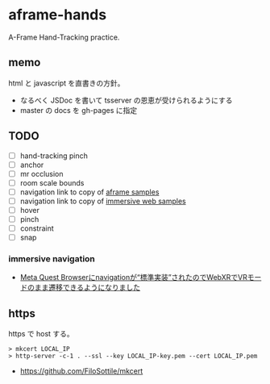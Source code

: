 # aframe-hands

A-Frame Hand-Tracking practice.

## memo

html と javascript を直書きの方針。

- なるべく JSDoc を書いて tsserver の恩恵が受けられるようにする
- master の docs を gh-pages に指定

## TODO

- [ ] hand-tracking pinch
- [ ] anchor
- [ ] mr occlusion
- [ ] room scale bounds
- [ ] navigation link to copy of [aframe samples](https://github.com/aframevr/aframe/tree/master/examples/showcase)
- [ ] navigation link to copy of [immersive web samples](https://immersive-web.github.io/webxr-samples/)
- [ ] hover
- [ ] pinch
- [ ] constraint
- [ ] snap

### immersive navigation
- [Meta Quest Browserにnavigationが“標準実装”されたのでWebXRでVRモードのまま遷移できるようになりました](https://zenn.dev/ikkou/articles/fe5b177a53c078)

## https

https で host  する。

```
> mkcert LOCAL_IP
> http-server -c-1 . --ssl --key LOCAL_IP-key.pem --cert LOCAL_IP.pem
```

- https://github.com/FiloSottile/mkcert

